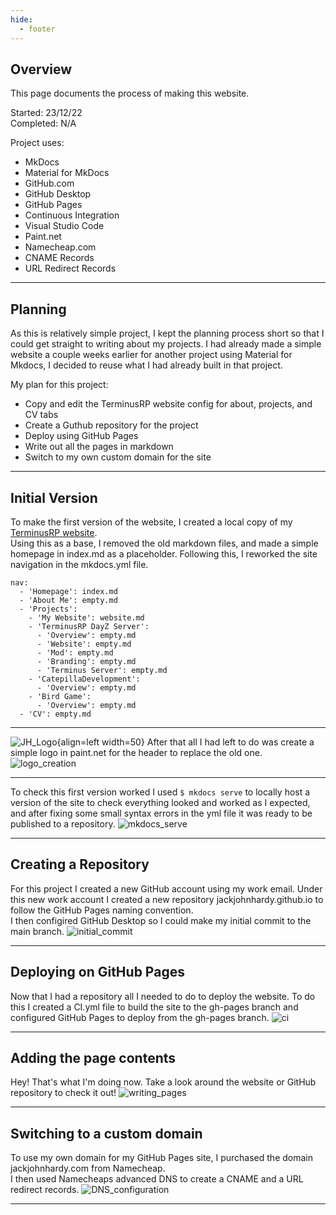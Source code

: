 ```yaml
---
hide:
  - footer
---
```


## Overview
This page documents the process of making this website.  

Started: 23/12/22  
Completed: N/A

Project uses:  

- MkDocs
- Material for MkDocs
- GitHub.com
- GitHub Desktop
- GitHub Pages
- Continuous Integration
- Visual Studio Code
- Paint.net
- Namecheap.com
- CNAME Records
- URL Redirect Records

---

## Planning
As this is relatively simple project, I kept the planning process short so that I could get straight to writing about my projects.
I had already made a simple website a couple weeks earlier for another project using Material for Mkdocs, I decided to reuse what I had already built in that project.  

My plan for this project:  

- Copy and edit the TerminusRP website config for about, projects, and CV tabs
- Create a Guthub repository for the project
- Deploy using GitHub Pages
- Write out all the pages in markdown
- Switch to my own custom domain for the site

---

## Initial Version
To make the first version of the website, I created a local copy of my [TerminusRP website](terminusrp.md).  
Using this as a base, I removed the old markdown files, and made a simple homepage in index.md as a placeholder. 
Following this, I reworked the site navigation in the mkdocs.yml file.  
```
nav:
  - 'Homepage': index.md
  - 'About Me': empty.md
  - 'Projects':
    - 'My Website': website.md
    - 'TerminusRP DayZ Server':
      - 'Overview': empty.md
      - 'Website': empty.md
      - 'Mod': empty.md
      - 'Branding': empty.md
      - 'Terminus Server': empty.md
    - 'CatepillaDevelopment':
      - 'Overview': empty.md
    - 'Bird Game':
      - 'Overview': empty.md
  - 'CV': empty.md
```

---

![JH_Logo](img/JH_Logo.png){align=left width=50}
After that all I had left to do was create a simple logo in paint.net for the header to replace the old one.  
![logo_creation](img/logo_creation.png)

---

To check this first version worked I used `$ mkdocs serve` to locally host a version of the site to check everything looked and worked as I expected, 
and after fixing some small syntax errors in the yml file it was ready to be published to a repository.
![mkdocs_serve](img/mkdocs_serve.png)

---

## Creating a Repository
For this project I created a new GitHub account using my work email. Under this new work account I created a new repository 
jackjohnhardy.github.io to follow the GitHub Pages naming convention.  
I then configired GitHub Desktop so I could make my initial commit to the main branch.
![initial_commit](img/initial_commit.png)

---

## Deploying on GitHub Pages
Now that I had a repository all I needed to do to deploy the website.
To do this I created a CI.yml file to build the site to the gh-pages branch and configured GitHub Pages to deploy from the gh-pages branch.
![ci](img/ci.png)

---

## Adding the page contents
Hey! That's what I'm doing now. Take a look around the website or GitHub repository to check it out!
![writing_pages](img/writing_pages.png)

---

## Switching to a custom domain
To use my own domain for my GitHub Pages site, I purchased the domain jackjohnhardy.com from Namecheap.  
I then used Namecheaps advanced DNS to create a CNAME and a URL redirect records.
![DNS_configuration](img/DNS_configuration.png)

---